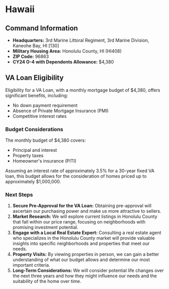 # Hawaii

## Command Information
- **Headquarters:** 3rd Marine Littoral Regiment, 3rd Marine Division, Kaneohe Bay, HI [130]
- **Military Housing Area:** Honolulu County, HI (HI408)
- **ZIP Code:** 96863
- **CY24 O-4 with Dependents Allowance:** $4,380

## VA Loan Eligibility
Eligibility for a VA Loan, with a monthly mortgage budget of $4,380, offers significant benefits, including:
- No down payment requirement
- Absence of Private Mortgage Insurance (PMI)
- Competitive interest rates

### Budget Considerations
The monthly budget of $4,380 covers:
- Principal and interest
- Property taxes
- Homeowner's insurance (PITI)

Assuming an interest rate of approximately 3.5% for a 30-year fixed VA loan, this budget allows for the consideration of homes priced up to approximately $1,000,000.

### Next Steps

1. **Secure Pre-Approval for the VA Loan:** Obtaining pre-approval will ascertain our purchasing power and make us more attractive to sellers.
2. **Market Research:** We will explore current listings in Honolulu County that fall within our price range, focusing on neighborhoods with promising investment potential.
3. **Engage with a Local Real Estate Expert:** Consulting a real estate agent who specializes in the Honolulu County market will provide valuable insights into specific neighborhoods and properties that meet our needs.
4. **Property Visits:** By viewing properties in person, we can gain a better understanding of what our budget allows and determine our most important criteria.
5. **Long-Term Considerations:** We will consider potential life changes over the next three years and how they might influence our needs and the suitability of the home over time.
